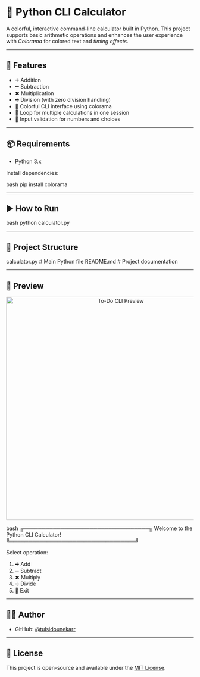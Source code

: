 # 🧮 Python CLI Calculator

A colorful, interactive command-line calculator built in Python. This project supports basic arithmetic operations and enhances the user experience with *Colorama* for colored text and *timing effects*.

---

## 🚀 Features

- ➕ Addition  
- ➖ Subtraction  
- ✖ Multiplication  
- ➗ Division (with zero division handling)  
- 🎨 Colorful CLI interface using colorama  
- 🔁 Loop for multiple calculations in one session  
- 🧠 Input validation for numbers and choices

---

## 📦 Requirements

- Python 3.x

Install dependencies:

bash
pip install colorama


---

## ▶ How to Run

bash
python calculator.py


---

## 📂 Project Structure


calculator.py   # Main Python file
README.md       # Project documentation


---

## 📸 Preview

<p align="center">
  <img src="images/screenshot.png" alt="To-Do CLI Preview" width="600"/>
</p>


bash
╔══════════════════════════════════╗
        Welcome to the Python CLI Calculator!
╚══════════════════════════════════╝

Select operation:
1. ➕ Add
2. ➖ Subtract
3. ✖ Multiply
4. ➗ Divide
5. 🚪 Exit


---

## 👨‍💻 Author

- GitHub: [@tulsidounekarr](https://github.com/tulsidounekarr)


---

## 📄 License

This project is open-source and available under the [MIT License](LICENSE).
